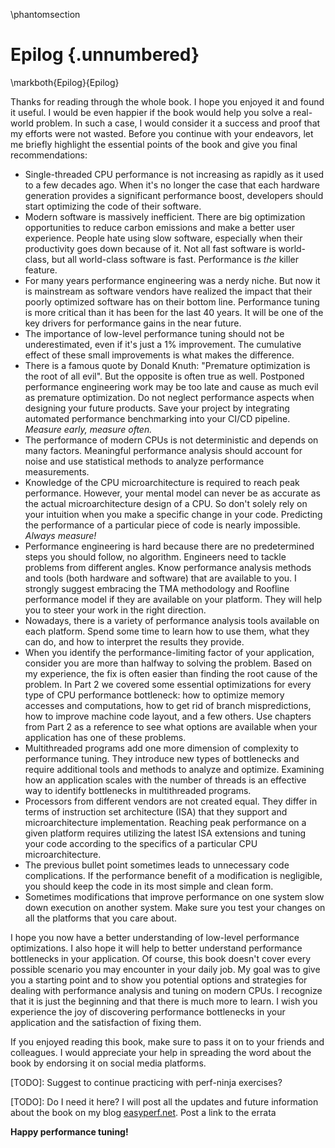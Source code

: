 \phantomsection
# Epilog {.unnumbered}

\markboth{Epilog}{Epilog}

Thanks for reading through the whole book. I hope you enjoyed it and found it useful. I would be even happier if the book would help you solve a real-world problem. In such a case, I would consider it a success and proof that my efforts were not wasted. Before you continue with your endeavors, let me briefly highlight the essential points of the book and give you final recommendations:

* Single-threaded CPU performance is not increasing as rapidly as it used to a few decades ago. When it's no longer the case that each hardware generation provides a significant performance boost, developers should start optimizing the code of their software.
* Modern software is massively inefficient. There are big optimization opportunities to reduce carbon emissions and make a better user experience. People hate using slow software, especially when their productivity goes down because of it. Not all fast software is world-class, but all world-class software is fast. Performance is _the_ killer feature.
* For many years performance engineering was a nerdy niche. But now it is mainstream as software vendors have realized the impact that their poorly optimized software has on their bottom line. Performance tuning is more critical than it has been for the last 40 years. It will be one of the key drivers for performance gains in the near future.
* The importance of low-level performance tuning should not be underestimated, even if it's just a 1% improvement. The cumulative effect of these small improvements is what makes the difference.
* There is a famous quote by Donald Knuth: "Premature optimization is the root of all evil". But the opposite is often true as well. Postponed performance engineering work may be too late and cause as much evil as premature optimization. Do not neglect performance aspects when designing your future products. Save your project by integrating automated performance benchmarking into your CI/CD pipeline. *Measure early, measure often.*
* The performance of modern CPUs is not deterministic and depends on many factors. Meaningful performance analysis should account for noise and use statistical methods to analyze performance measurements.
* Knowledge of the CPU microarchitecture is required to reach peak performance. However, your mental model can never be as accurate as the actual microarchitecture design of a CPU. So don't solely rely on your intuition when you make a specific change in your code. Predicting the performance of a particular piece of code is nearly impossible. *Always measure!*
* Performance engineering is hard because there are no predetermined steps you should follow, no algorithm. Engineers need to tackle problems from different angles. Know performance analysis methods and tools (both hardware and software) that are available to you. I strongly suggest embracing the TMA methodology and Roofline performance model if they are available on your platform. They will help you to steer your work in the right direction. 
* Nowadays, there is a variety of performance analysis tools available on each platform. Spend some time to learn how to use them, what they can do, and how to interpret the results they provide.
* When you identify the performance-limiting factor of your application, consider you are more than halfway to solving the problem. Based on my experience, the fix is often easier than finding the root cause of the problem.
In Part 2 we covered some essential optimizations for every type of CPU performance bottleneck: how to optimize memory accesses and computations, how to get rid of branch mispredictions, how to improve machine code layout, and a few others. Use chapters from Part 2 as a reference to see what options are available when your application has one of these problems.
* Multithreaded programs add one more dimension of complexity to performance tuning. They introduce new types of bottlenecks and require additional tools and methods to analyze and optimize. Examining how an application scales with the number of threads is an effective way to identify bottlenecks in multithreaded programs.
* Processors from different vendors are not created equal. They differ in terms of instruction set architecture (ISA) that they support and microarchitecture implementation. Reaching peak performance on a given platform requires utilizing the latest ISA extensions and tuning your code according to the specifics of a particular CPU microarchitecture.
* The previous bullet point sometimes leads to unnecessary code complications. If the performance benefit of a modification is negligible, you should keep the code in its most simple and clean form.
* Sometimes modifications that improve performance on one system slow down execution on another system. Make sure you test your changes on all the platforms that you care about.

I hope you now have a better understanding of low-level performance optimizations. I also hope it will help to better understand performance bottlenecks in your application. Of course, this book doesn't cover every possible scenario you may encounter in your daily job. My goal was to give you a starting point and to show you potential options and strategies for dealing with performance analysis and tuning on modern CPUs. I recognize that it is just the beginning and that there is much more to learn. I wish you experience the joy of discovering performance bottlenecks in your application and the satisfaction of fixing them.

If you enjoyed reading this book, make sure to pass it on to your friends and colleagues. I would appreciate your help in spreading the word about the book by endorsing it on social media platforms. 

[TODO]: Suggest to continue practicing with perf-ninja exercises?

[TODO]: Do I need it here? I will post all the updates and future information about the book on my blog [easyperf.net](https://easyperf.net/contact/). Post a link to the errata

**Happy performance tuning!**
